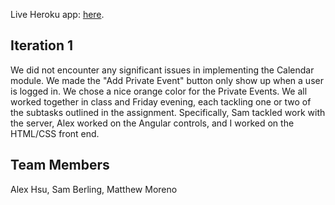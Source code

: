 Live Heroku app: [here](https://iterationnan.herokuapp.com/).
## Iteration 1

We did not encounter any significant issues in implementing the Calendar module. We made the "Add Private Event" button only show up when a user is logged in. We chose a nice orange color for the Private Events. We all worked together in class and Friday evening, each tackling one or two of the subtasks outlined in the assignment. Specifically, Sam tackled work with the server, Alex worked on the Angular controls, and I worked on the HTML/CSS front end.


## Team Members
Alex Hsu, Sam Berling, Matthew Moreno
